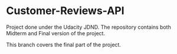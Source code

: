 # Customer-Reviews-API
Project done under the Udacity JDND. The repository contains both Midterm and Final version of the project.

This branch covers the final part of the project. 

